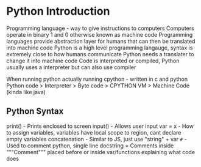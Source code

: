 # Python Introduction

Programming language - way to give instructions to computers
Computers operate in binary 1 and 0 otherwise known as machine code
Programming languages provide abstraction layer for humans that can then be translated into machine code
Python is a high level programming langauge, syntax is extremely close to how humans communicate
Python needs a translater to change it into machine code
Code is interpreted or compiled, Python usually uses a interpreter but can also use compiler

When running python actually running cpython - written in c and python
Python code > Interpreter > Byte code > CPYTHON VM > Machine Code (kinda like java)

## Python Syntax

print() - Prints enclosed to screen
input() - Allows user input
var = x - How to assign variables, variables have local scope to region, cant declare empty variables
concatenation - Similar to JS, just use "string" + var
`#` - Used to comment python, single line
docstring = Comments inside """Comment""" placed before or inside var/functions explaining what code does
